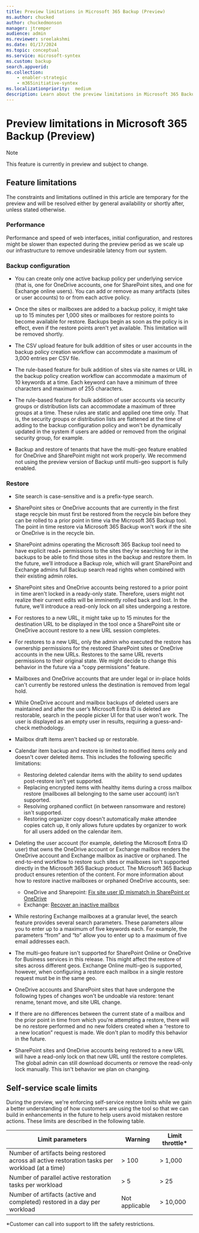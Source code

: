 ```yaml
---
title: Preview limitations in Microsoft 365 Backup (Preview)
ms.author: chucked
author: chuckedmonson
manager: jtremper
audience: admin
ms.reviewer: sreelakshmi
ms.date: 01/17/2024
ms.topic: conceptual
ms.service: microsoft-syntex
ms.custom: backup
search.appverid:
ms.collection:
    - enabler-strategic
    - m365initiative-syntex
ms.localizationpriority:  medium
description: Learn about the preview limitations in Microsoft 365 Backup.
---
```


# Preview limitations in Microsoft 365 Backup (Preview)

> [!NOTE]
> This feature is currently in preview and subject to change.

## Feature limitations

The constraints and limitations outlined in this article are temporary for the preview and will be resolved either by general availability or shortly after, unless stated otherwise.

### Performance

Performance and speed of web interfaces, initial configuration, and restores might be slower than expected during the preview period as we scale up our infrastructure to remove undesirable latency from our system.

### Backup configuration

- You can create only one active backup policy per underlying service (that is, one for OneDrive accounts, one for SharePoint sites, and one for Exchange online users). You can add or remove as many artifacts (sites or user accounts) to or from each active policy.

- Once the sites or mailboxes are added to a backup policy, it might take up to 15 minutes per 1,000 sites or mailboxes for restore points to become available for restore. Backups begin as soon as the policy is in effect, even if the restore points aren't yet available. This limitation will be removed shortly.

- The CSV upload feature for bulk addition of sites or user accounts in the backup policy creation workflow can accommodate a maximum of 3,000 entries per CSV file.

- The rule-based feature for bulk addition of sites via site names or URL in the backup policy creation workflow can accommodate a maximum of 10 keywords at a time. Each keyword can have a minimum of three characters and maximum of 255 characters.

- The rule-based feature for bulk addition of user accounts via security groups or distribution lists can accommodate a maximum of three groups at a time. These rules are static and applied one time only. That is, the security groups or distribution lists are flattened at the time of adding to the backup configuration policy and won't be dynamically updated in the system if users are added or removed from the original security group, for example.

- Backup and restore of tenants that have the multi-geo feature enabled for OneDrive and SharePoint might not work properly. We recommend not using the preview version of Backup until multi-geo support is fully enabled.
<!---
- When you remove a OneDrive for Business account or a SharePoint site from a backup policy, you continue to be billed for the existing backups for the next one year of their retention. Additionally, the price of that backup will be proportional to the size of the site or account throughout that remaining year.
--->
### Restore

- Site search is case-sensitive and is a prefix-type search.

- SharePoint sites or OneDrive accounts that are currently in the first stage recycle bin must first be restored from the recycle bin before they can be rolled to a prior point in time via the Microsoft 365 Backup tool. The point in time restore via Microsoft 365 Backup won't work if the site or OneDrive is in the recycle bin.

- SharePoint admins operating the Microsoft 365 Backup tool need to have explicit read+ permissions to the sites they're searching for in the backups to be able to find those sites in the backup and restore them. In the future, we’ll introduce a Backup role, which will grant SharePoint and Exchange admins full Backup search read rights when combined with their existing admin roles.

- SharePoint sites and OneDrive accounts being restored to a prior point in time aren't locked in a ready-only state. Therefore, users might not realize their current edits will be imminently rolled back and lost. In the future, we'll introduce a read-only lock on all sites undergoing a restore.

- For restores to a new URL, it might take up to 15 minutes for the destination URL to be displayed in the tool once a SharePoint site or OneDrive account restore to a new URL session completes.

- For restores to a new URL, only the admin who executed the restore has ownership permissions for the restored SharePoint sites or OneDrive accounts in the new URLs. Restores to the same URL reverts permissions to their original state. We might decide to change this behavior in the future via a “copy permissions” feature.

- Mailboxes and OneDrive accounts that are under legal or in-place holds can't currently be restored unless the destination is removed from legal hold.

- While OneDrive account and mailbox backups of deleted users are maintained and after the user’s Microsoft Entra ID is deleted are restorable, search in the people picker UI for that user won't work. The user is displayed as an empty user in results, requiring a guess-and-check methodology.

- Mailbox draft items aren't backed up or restorable.

- Calendar item backup and restore is limited to modified items only and doesn't cover deleted items. This includes the following specific limitations:

    - Restoring deleted calendar items with the ability to send updates post-restore isn't yet supported.
    - Replacing encrypted items with healthy items during a cross mailbox restore (mailboxes all belonging to the same user account) isn't supported.
    - Resolving orphaned conflict (in between ransomware and restore) isn't supported.
    - Restoring organizer copy doesn't automatically make attendee copies catch up, it only allows future updates by organizer to work for all users added on the calendar item.

- Deleting the user account (for example, deleting the Microsoft Entra ID user) that owns the OneDrive account or Exchange mailbox renders the OneDrive account and Exchange mailbox as inactive or orphaned. The end-to-end workflow to restore such sites or mailboxes isn't supported directly in the Microsoft 365 Backup product. The Microsoft 365 Backup product ensures retention of the content. For more information about how to restore inactive mailboxes or orphaned OneDrive accounts, see:

    - OneDrive and Sharepoint: [Fix site user ID mismatch in SharePoint or OneDrive](/sharepoint/troubleshoot/sharing-and-permissions/fix-site-user-id-mismatch)
    - Exchange: [Recover an inactive mailbox](/purview/recover-an-inactive-mailbox)

- While restoring Exchange mailboxes at a granular level, the search feature provides several search parameters. These parameters allow you to enter up to a maximum of five keywords each. For example, the parameters “from” and “to” allow you to enter up to a maximum of five email addresses each.

- The multi-geo feature isn't supported for SharePoint Online or OneDrive for Business services in this release. This might affect the restore of sites across different geos. Exchange Online multi-geo is supported, however, when configuring a restore each mailbox in a single restore request must be in the same geo.

- OneDrive accounts and SharePoint sites that have undergone the following types of changes won't be undoable via restore: tenant rename, tenant move, and site URL change.  

- If there are no differences between the current state of a mailbox and the prior point in time from which you're attempting a restore, there will be no restore performed and no new folders created when a “restore to a new location” request is made. We don't plan to modify this behavior in the future.

- SharePoint sites and OneDrive accounts being restored to a new URL will have a read-only lock on that new URL until the restore completes. The global admin can still download documents or remove the read-only lock manually. This isn't behavior we plan on changing.

## Self-service scale limits

During the preview, we're enforcing self-service restore limits while we gain a better understanding of how customers are using the tool so that we can build in enhancements in the future to help users avoid mistaken restore actions. These limits are described in the following table.

|Limit parameters  |Warning  |Limit throttle*  |
|---------|---------|---------|
|Number of artifacts being restored across all active restoration tasks per workload (at a time)    |> 100         | > 1,000        |
|Number of parallel active restoration tasks per workload    | > 5        | > 25        |
|Number of artifacts (active and completed) restored in a day per workload    | Not applicable        | > 10,000        |

*Customer can call into support to lift the safety restrictions.
